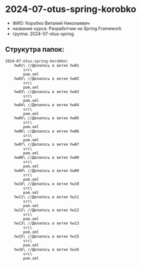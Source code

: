 # 2024-07-otus-spring-korobko
- ФИО: Коробко Виталий Николаевич 
- название курса: Разработчик на Spring Framework 
- группа: 2024-07-otus-spring
## Струкутра папок:
    2024-07-otus-spring-korobko\ 
        hw01\ //Делалось в ветке hw01
            src\
            pom.xml
        hw02\ //Делалось в ветке hw02
            src\
            pom.xml
        hw03\ //Делалось в ветке hw03
            src\
            pom.xml
        hw04\ //Делалось в ветке hw04
            src\
            pom.xml
        hw05\ //Делалось в ветке hw05
            src\
            pom.xml
        hw06\ //Делалось в ветке hw06
            src\
            pom.xml
        hw07\ //Делалось в ветке hw07
            src\
            pom.xml
        hw08\ //Делалось в ветке hw08
            src\
            pom.xml
        hw09\ //Делалось в ветке hw09
            src\
            pom.xml
        hw10\ //Делалось в ветке hw10
            src\
            pom.xml
        hw11\ //Делалось в ветке hw11
            src\
            pom.xml
        hw12\ //Делалось в ветке hw12
            src\
            pom.xml
        hw13\ //Делалось в ветке hw13
            src\
            pom.xml
        hw15\ //Делалось в ветке hw15
            src\
            pom.xml
        hw16\ //Делалось в ветке hw16
            src\
            pom.xml            
            
